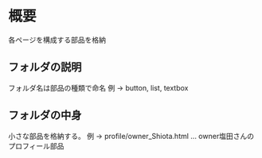 # 概要
各ページを構成する部品を格納

## フォルダの説明
フォルダ名は部品の種類で命名
例 -> button, list, textbox

## フォルダの中身
小さな部品を格納する。
例 -> profile/owner_Shiota.html ... owner塩田さんのプロフィール部品